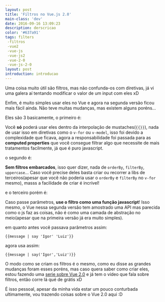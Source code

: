 ```yaml
---
layout: post
title: 'Filtros no Vue.js 2.0'
main-class: 'dev'
date: 2016-09-16 13:09:23 
description: derscricao
color: '#637a91'
tags: filters
 -filtros
 -vue2
 -vue-js
 -vue-js2
 -vue-2-0
 -vue-js-2-0
layout: post
introduction: introducao
---
```


Uma coisa muito útil são filtros, mas não confunda-os com diretivas, já vi uma galera aí tentando modificar o valor de um input com eles xD

Enfim, é muito simples usar eles no Vue e agora na segunda versão ficou mais fácil ainda. Não teve muitas mudanças, mas existem alguns poréns...

Eles são 3 basicamente, o primeiro é:

Você **só** poderá usar eles dentro da interpolação de mustaches(`{{}}`), nada de usar isso em diretivas como o `v-for` ou `v-model`, isso foi devido a complexidade que ficava, agora a responsabilidade foi passada para as **computed properties** que você consegue filtrar algo que necessite de mais tratamentos facilmente, já que é puro javascript.

o segundo é:

**Sem filtros embarcados**, isso quer dizer, nada de `orderBy`, `filterBy`, `uppercase`...
Caso você precise deles basta criar ou recorrer a libs de terceiros(apesar que você não poderia usar o `orderBy` e `filterBy` no `v-for` mesmo), masss a facilidade de criar é incrível!

e o terceiro porém é:

Caso passe parâmetros, **use o filtro como uma função javascript**!
Isso mesmo, o Vue nessa segunda versão tem amostrado uma API mas parecida como o js faz as coisas, não é como uma camada de abstração no meio(apesar que na primeira versão já era muito simples).

em quanto antes você passava parâmetros assim: 

```
{{message | say 'Igor' 'Luiz'}}
```

agora usa assim:

```
{{message | say('Igor','Luiz')}}
```




O modo como se criam os filtros é o mesmo, como eu disse as grandes mudanças foram esses poréns, mas caso quera saber como criar eles, estou fazendo uma [serie sobre Vue 2.0](https://www.youtube.com/playlist?list=PLFtCenSt_W2Fxgh1fjjwXK20qg2MdC2wp) e já tem o vídeo que fala sobre filtros, então corre lá qué de grátis xD

É isso pessoal, apesar da minha vida estar um pouco conturbada ultimamente, vou trazendo coisas sobre o Vue 2.0 aqui :D
